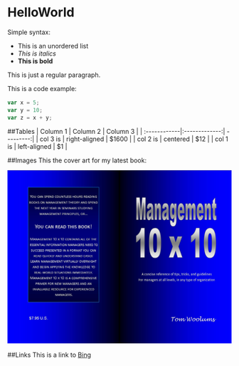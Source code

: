 # HelloWorld

Simple syntax:
- This is an unordered list
- *This is italics*
- **This is bold**

This is just a regular paragraph.

This is a code example:
```JavaScript
var x = 5;
var y = 10;
var z = x + y;
```

##Tables
| Column 1     | Column 2      | Column 3  |
| :------------|:-------------:| ---------:|
| col 3 is     | right-aligned | $1600     |
| col 2 is     | centered      |   $12     |
| col 1  is    | left-aligned  |    $1     |

##Images
This the cover art for my latest book:

![Book Cover](https://github.com/V-tomwoo/HelloWorld/blob/master/covertest1.jpg)

##Links
This is a link to [Bing](https://www.bing.com)
